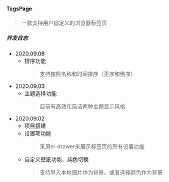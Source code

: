 #### TagsPage
> 一款支持用户自定义的浏览器标签页
##### 开发日志
+ 2020.09.08
  + 排序功能
    > 支持按照名称和时间排序（正序和倒序）
+ 2020.09.03
  + 主题选择功能
    > 目前有高效和简洁两种主题显示风格
+ 2020.09.02
  + 项目搭建
  + 设置项功能
    > 采用el-drawer来展示标签页的所有设置功能
  + 自定义壁纸功能、纯色切换
    > 支持导入本地图片作为背景、或者选择颜色作为背景
